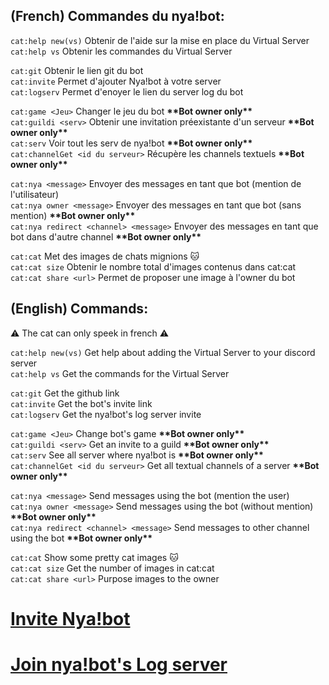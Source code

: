 ## (French) Commandes du nya!bot:  

`cat:help new(vs)` Obtenir de l'aide sur la mise en place du Virtual Server  
`cat:help vs` Obtenir les commandes du Virtual Server  
 
`cat:git` Obtenir le lien git du bot  
`cat:invite` Permet d'ajouter Nya!bot à votre server  
`cat:logserv` Permet d'enoyer le lien du server log du bot  

`cat:game <Jeu>` Changer le jeu du bot **\*\*Bot owner only\*\***  
`cat:guildi <serv>` Obtenir une invitation préexistante d'un serveur **\*\*Bot owner only\*\***  
`cat:serv` Voir tout les serv de nya!bot **\*\*Bot owner only\*\***  
`cat:channelGet <id du serveur>` Récupère les channels textuels **\*\*Bot owner only\*\***  

`cat:nya <message>` Envoyer des messages en tant que bot (mention de l'utilisateur)  
`cat:nya owner <message>` Envoyer des messages en tant que bot (sans mention) **\*\*Bot owner only\*\***  
`cat:nya redirect <channel> <message>` Envoyer des messages en tant que bot dans d'autre channel **\*\*Bot owner only\*\***  

`cat:cat` Met des images de chats mignions :cat:  
`cat:cat size` Obtenir le nombre total d'images contenus dans cat:cat  
`cat:cat share <url>` Permet de proposer une image à l'owner du bot  

## (English) Commands:

:warning: The cat can only speek in french :warning:


`cat:help new(vs)` Get help about adding the Virtual Server to your discord server  
`cat:help vs` Get the commands for the Virtual Server 
 
`cat:git` Get the github link  
`cat:invite` Get the bot's invite link  
`cat:logserv` Get the nya!bot's log server invite  

`cat:game <Jeu>` Change bot's game **\*\*Bot owner only\*\***  
`cat:guildi <serv>` Get an invite to a guild **\*\*Bot owner only\*\***  
`cat:serv` See all server where nya!bot is **\*\*Bot owner only\*\***  
`cat:channelGet <id du serveur>` Get all textual channels of a server **\*\*Bot owner only\*\***  

`cat:nya <message>` Send messages using the bot (mention the user)  
`cat:nya owner <message>` Send messages using the bot (without mention) **\*\*Bot owner only\*\***  
`cat:nya redirect <channel> <message>` Send messages to other channel using the bot **\*\*Bot owner only\*\***  

`cat:cat` Show some pretty cat images :cat:  
`cat:cat size` Get the number of images in cat:cat  
`cat:cat share <url>` Purpose images to the owner  
# [Invite Nya!bot](https://discordapp.com/oauth2/authorize?client_id=377888169355640832&scope=bot&permissions=1610087671)
# [Join nya!bot's Log server](https://discord.gg/HTZy7tB)
